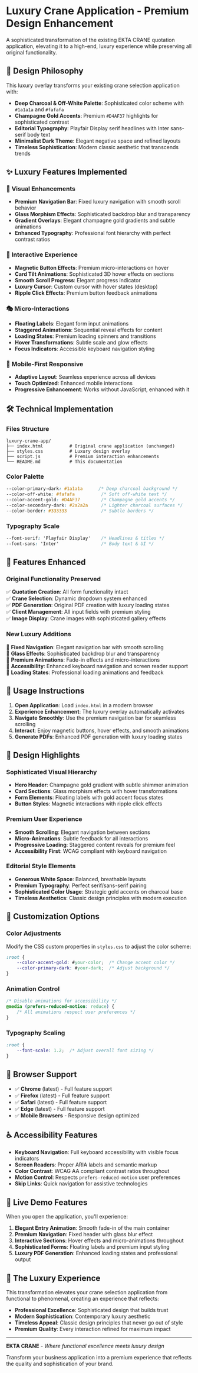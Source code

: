 # Luxury Crane Application - Premium Design Enhancement

A sophisticated transformation of the existing EKTA CRANE quotation application, elevating it to a high-end, luxury experience while preserving all original functionality.

## 🌟 Design Philosophy

This luxury overlay transforms your existing crane selection application with:

- **Deep Charcoal & Off-White Palette**: Sophisticated color scheme with `#1a1a1a` and `#fafafa`
- **Champagne Gold Accents**: Premium `#D4AF37` highlights for sophisticated contrast
- **Editorial Typography**: Playfair Display serif headlines with Inter sans-serif body text
- **Minimalist Dark Theme**: Elegant negative space and refined layouts
- **Timeless Sophistication**: Modern classic aesthetic that transcends trends

## ✨ Luxury Features Implemented

### 🎨 **Visual Enhancements**
- **Premium Navigation Bar**: Fixed luxury navigation with smooth scroll behavior
- **Glass Morphism Effects**: Sophisticated backdrop blur and transparency
- **Gradient Overlays**: Elegant champagne gold gradients and subtle animations
- **Enhanced Typography**: Professional font hierarchy with perfect contrast ratios

### 🚀 **Interactive Experience**
- **Magnetic Button Effects**: Premium micro-interactions on hover
- **Card Tilt Animations**: Sophisticated 3D hover effects on sections
- **Smooth Scroll Progress**: Elegant progress indicator
- **Luxury Cursor**: Custom cursor with hover states (desktop)
- **Ripple Click Effects**: Premium button feedback animations

### 🎭 **Micro-Interactions**
- **Floating Labels**: Elegant form input animations
- **Staggered Animations**: Sequential reveal effects for content
- **Loading States**: Premium loading spinners and transitions
- **Hover Transformations**: Subtle scale and glow effects
- **Focus Indicators**: Accessible keyboard navigation styling

### 📱 **Mobile-First Responsive**
- **Adaptive Layout**: Seamless experience across all devices
- **Touch Optimized**: Enhanced mobile interactions
- **Progressive Enhancement**: Works without JavaScript, enhanced with it

## 🛠 Technical Implementation

### **Files Structure**
```
luxury-crane-app/
├── index.html          # Original crane application (unchanged)
├── styles.css          # Luxury design overlay
├── script.js           # Premium interaction enhancements
└── README.md           # This documentation
```

### **Color Palette**
```css
--color-primary-dark: #1a1a1a      /* Deep charcoal background */
--color-off-white: #fafafa          /* Soft off-white text */
--color-accent-gold: #D4AF37        /* Champagne gold accents */
--color-secondary-dark: #2a2a2a     /* Lighter charcoal surfaces */
--color-border: #333333             /* Subtle borders */
```

### **Typography Scale**
```css
--font-serif: 'Playfair Display'    /* Headlines & titles */
--font-sans: 'Inter'                /* Body text & UI */
```

## 🎯 Features Enhanced

### **Original Functionality Preserved**
✅ **Quotation Creation**: All form functionality intact  
✅ **Crane Selection**: Dynamic dropdown system enhanced  
✅ **PDF Generation**: Original PDF creation with luxury loading states  
✅ **Client Management**: All input fields with premium styling  
✅ **Image Display**: Crane images with sophisticated gallery effects  

### **New Luxury Additions**
🌟 **Fixed Navigation**: Elegant navigation bar with smooth scrolling  
🌟 **Glass Effects**: Sophisticated backdrop blur and transparency  
🌟 **Premium Animations**: Fade-in effects and micro-interactions  
🌟 **Accessibility**: Enhanced keyboard navigation and screen reader support  
🌟 **Loading States**: Professional loading animations and feedback  

## 🚀 Usage Instructions

1. **Open Application**: Load `index.html` in a modern browser
2. **Experience Enhancement**: The luxury overlay automatically activates
3. **Navigate Smoothly**: Use the premium navigation bar for seamless scrolling
4. **Interact**: Enjoy magnetic buttons, hover effects, and smooth animations
5. **Generate PDFs**: Enhanced PDF generation with luxury loading states

## 🎨 Design Highlights

### **Sophisticated Visual Hierarchy**
- **Hero Header**: Champagne gold gradient with subtle shimmer animation
- **Card Sections**: Glass morphism effects with hover transformations
- **Form Elements**: Floating labels with gold accent focus states
- **Button Styles**: Magnetic interactions with ripple click effects

### **Premium User Experience**
- **Smooth Scrolling**: Elegant navigation between sections
- **Micro-Animations**: Subtle feedback for all interactions
- **Progressive Loading**: Staggered content reveals for premium feel
- **Accessibility First**: WCAG compliant with keyboard navigation

### **Editorial Style Elements**
- **Generous White Space**: Balanced, breathable layouts
- **Premium Typography**: Perfect serif/sans-serif pairing
- **Sophisticated Color Usage**: Strategic gold accents on charcoal base
- **Timeless Aesthetics**: Classic design principles with modern execution

## 🔧 Customization Options

### **Color Adjustments**
Modify the CSS custom properties in `styles.css` to adjust the color scheme:
```css
:root {
    --color-accent-gold: #your-color;  /* Change accent color */
    --color-primary-dark: #your-dark;  /* Adjust background */
}
```

### **Animation Control**
```css
/* Disable animations for accessibility */
@media (prefers-reduced-motion: reduce) {
    /* All animations respect user preferences */
}
```

### **Typography Scaling**
```css
:root {
    --font-scale: 1.2;  /* Adjust overall font sizing */
}
```

## 📱 Browser Support

- ✅ **Chrome** (latest) - Full feature support
- ✅ **Firefox** (latest) - Full feature support  
- ✅ **Safari** (latest) - Full feature support
- ✅ **Edge** (latest) - Full feature support
- ✅ **Mobile Browsers** - Responsive design optimized

## ♿ Accessibility Features

- **Keyboard Navigation**: Full keyboard accessibility with visible focus indicators
- **Screen Readers**: Proper ARIA labels and semantic markup
- **Color Contrast**: WCAG AA compliant contrast ratios throughout
- **Motion Control**: Respects `prefers-reduced-motion` user preferences
- **Skip Links**: Quick navigation for assistive technologies

## 🎪 Live Demo Features

When you open the application, you'll experience:

1. **Elegant Entry Animation**: Smooth fade-in of the main container
2. **Premium Navigation**: Fixed header with glass blur effect
3. **Interactive Sections**: Hover effects and micro-animations throughout
4. **Sophisticated Forms**: Floating labels and premium input styling
5. **Luxury PDF Generation**: Enhanced loading states and professional output

## 💫 The Luxury Experience

This transformation elevates your crane selection application from functional to phenomenal, creating an experience that reflects:

- **Professional Excellence**: Sophisticated design that builds trust
- **Modern Sophistication**: Contemporary luxury aesthetic
- **Timeless Appeal**: Classic design principles that never go out of style
- **Premium Quality**: Every interaction refined for maximum impact

---

**EKTA CRANE** - *Where functional excellence meets luxury design*

Transform your business application into a premium experience that reflects the quality and sophistication of your brand.
